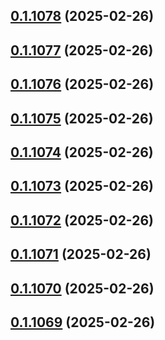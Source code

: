 ## [0.1.1078](https://github.com/binary-braids/terraform-oracle/compare/v0.1.1077...v0.1.1078) (2025-02-26)



## [0.1.1077](https://github.com/binary-braids/terraform-oracle/compare/v0.1.1076...v0.1.1077) (2025-02-26)



## [0.1.1076](https://github.com/binary-braids/terraform-oracle/compare/v0.1.1075...v0.1.1076) (2025-02-26)



## [0.1.1075](https://github.com/binary-braids/terraform-oracle/compare/v0.1.1074...v0.1.1075) (2025-02-26)



## [0.1.1074](https://github.com/binary-braids/terraform-oracle/compare/v0.1.1073...v0.1.1074) (2025-02-26)



## [0.1.1073](https://github.com/binary-braids/terraform-oracle/compare/v0.1.1072...v0.1.1073) (2025-02-26)



## [0.1.1072](https://github.com/binary-braids/terraform-oracle/compare/v0.1.1071...v0.1.1072) (2025-02-26)



## [0.1.1071](https://github.com/binary-braids/terraform-oracle/compare/v0.1.1070...v0.1.1071) (2025-02-26)



## [0.1.1070](https://github.com/binary-braids/terraform-oracle/compare/v0.1.1069...v0.1.1070) (2025-02-26)



## [0.1.1069](https://github.com/binary-braids/terraform-oracle/compare/v0.1.1068...v0.1.1069) (2025-02-26)



